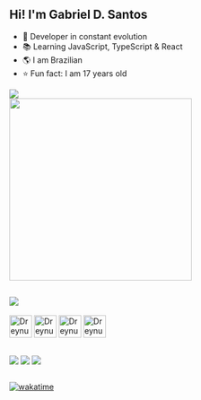 <h2>Hi! I'm Gabriel D. Santos</h1>

- 🚀 Developer in constant evolution
- 📚 Learning JavaScript, TypeScript & React
- 🌎 I am Brazilian
- ⭐️ Fun fact: I am 17 years old

<div>
  <img src="https://github-readme-stats.vercel.app/api/wakatime?username=dreynus&theme=midnight-purple&cache_seconds=1400&locale=en" />
</div>

<div>
  <img align="center" src="https://github-readme-stats.vercel.app/api/top-langs/?username=g-undefined&theme=midnight-purple&layout=compact" width="325px" />
</div>


##


<div>
  <a href="https://github.com/dreynus/d.santos"><img align="center" src="https://github-readme-stats.vercel.app/api/pin/?username=g-undefined&repo=d.santos&theme=neon&cache_seconds=1400" /></a>
</div>

<div style="display: block"></br>
  <img align="center" src="https://cdn.jsdelivr.net/gh/devicons/devicon/icons/html5/html5-original.svg" alt="Dreynus" height="40" width="40"/>
  <img align="center" src="https://cdn.jsdelivr.net/gh/devicons/devicon/icons/css3/css3-original.svg" alt="Dreynus" height="40" width="40"/>
  <img align="center" src="https://cdn.jsdelivr.net/gh/devicons/devicon/icons/javascript/javascript-original.svg" alt="Dreynus" height="40" width="40"/>
<!--   <img align="center" src="https://cdn.jsdelivr.net/gh/devicons/devicon/icons/typescript/typescript-original.svg" alt="Dreynus" height="40" width="40"/> -->
  <img align="center" src="https://cdn.jsdelivr.net/gh/devicons/devicon/icons/nodejs/nodejs-original.svg" alt="Dreynus" height="40" width="40"/>
<!--   <img align="center" src="https://cdn.jsdelivr.net/gh/devicons/devicon/icons/react/react-original.svg" alt="Dreynus" height="40" width="40"/> -->
<!--   <img align="center" src="https://cdn.jsdelivr.net/gh/devicons/devicon/icons/redux/redux-original.svg" alt="Dreynus" height="40" width="40"/> -->
<!--   <img align="center" src="https://cdn.jsdelivr.net/gh/devicons/devicon/icons/mysql/mysql-original.svg" alt="Dreynus" height="40" width="40"/> -->
</div>

##

<div>
  <a href="https://g-undefined.github.io/d.santos" target="_blank"><img align="center" src="https://img.shields.io/badge/website-000000?style=for-the-badge&logo=About.me&logoColor=white" /></a>
  <a href="https://www.instagram.com/_d.santo.s/" target="_blank"><img align="center" src="https://img.shields.io/badge/Instagram-E4405F?style=for-the-badge&logo=instagram&logoColor=white"/></a>
  <a href="mailto:contatogabrieldsantos@gmail.com" target="_blank"><img align="center" src="https://img.shields.io/badge/Gmail-EA4335.svg?style=for-the-badge&logo=Gmail&logoColor=white" /></a>
</div> </br>

[![wakatime](https://wakatime.com/badge/user/62e4fd6d-b2cd-42d8-919b-6e0db4af0afc.svg)](https://wakatime.com/@62e4fd6d-b2cd-42d8-919b-6e0db4af0afc)


